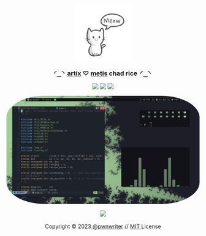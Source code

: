 
<h3 align="center">
  <img src="https://raw.githubusercontent.com/pwnwriter/files/main/dots/gif/meuw.gif" height="150px" width="150px"/>
  <br>
◜⁠‿⁠◝⁠  &nbsp;<a href="https://artixlinux.org">artix</a> ♡ <a href="https://metislinux.org">metis</a> chad rice&nbsp;  ⁠⁠◜⁠‿⁠◝⁠
	<img src="https://raw.githubusercontent.com/catppuccin/catppuccin/main/assets/misc/transparent.png" height="30" width="0px"/>
</h3>

<p align="center">
    <a href="https://github.com/pwnwriter/chadrice/stargazers"><img src="https://img.shields.io/github/stars/pwnwriter/chadrice?colorA=363a4f&colorB=b7bdf8&style=for-the-badge"></a>
    <a href="https://github.com/pwnwriter/chadrice/issues"><img src="https://img.shields.io/github/issues/pwnwriter/chadrice?colorA=363a4f&colorB=f5a97f&style=for-the-badge"></a>
<a href="https://github.com/catppuccin/catppuccin/blob/main/LICENSE"><img src="https://img.shields.io/static/v1.svg?style=for-the-badge&label=License&message=MIT&logoColor=d9e0ee&colorA=363a4f&colorB=b7bdf8"/></a>
</p>
<p align="center">
  <img src="https://raw.githubusercontent.com/pwnwriter/files/main/dots/preview.png" style="border-radius:20%"/>
</p>

<p align="center"><img src="https://raw.githubusercontent.com/catppuccin/catppuccin/main/assets/footers/gray0_ctp_on_line.svg?sanitize=true" /></p>
<p align="center">Copyright &copy; 2023<a href="https://pwnwriter.xyz" target="_blank"> @pwnwriter</a> // <a href="https://opensource.org/licenses/MIT">MIT </a> License
